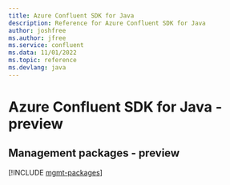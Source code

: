 ```yaml
---
title: Azure Confluent SDK for Java
description: Reference for Azure Confluent SDK for Java
author: joshfree
ms.author: jfree
ms.service: confluent
ms.data: 11/01/2022
ms.topic: reference
ms.devlang: java
---
```

# Azure Confluent SDK for Java - preview

## Management packages - preview
[!INCLUDE [mgmt-packages](confluent-mgmt-index.md)]